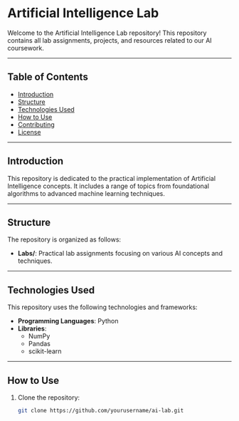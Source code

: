 # Artificial Intelligence Lab

Welcome to the Artificial Intelligence Lab repository! This repository contains all lab assignments, projects, and resources related to our AI coursework.

---

## Table of Contents
- [Introduction](#introduction)
- [Structure](#structure)
- [Technologies Used](#technologies-used)
- [How to Use](#how-to-use)
- [Contributing](#contributing)
- [License](#license)

---

## Introduction
This repository is dedicated to the practical implementation of Artificial Intelligence concepts. It includes a range of topics from foundational algorithms to advanced machine learning techniques.

---

## Structure
The repository is organized as follows:
- **Labs/**: Practical lab assignments focusing on various AI concepts and techniques.

---

## Technologies Used
This repository uses the following technologies and frameworks:
- **Programming Languages**: Python
- **Libraries**:
  - NumPy
  - Pandas
  - scikit-learn

---

## How to Use
1. Clone the repository:
   ```bash
   git clone https://github.com/yourusername/ai-lab.git
